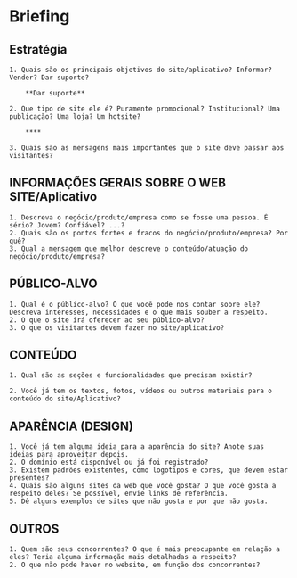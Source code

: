# Briefing

## Estratégia

    1. Quais são os principais objetivos do site/aplicativo? Informar? Vender? Dar suporte?

        **Dar suporte**
 
    2. Que tipo de site ele é? Puramente promocional? Institucional? Uma publicação? Uma loja? Um hotsite?

        ****
 
    3. Quais são as mensagens mais importantes que o site deve passar aos visitantes? 
 
## INFORMAÇÕES GERAIS SOBRE O WEB SITE/Aplicativo 

    1. Descreva o negócio/produto/empresa como se fosse uma pessoa. É sério? Jovem? Confiável? ...?
    2. Quais são os pontos fortes e fracos do negócio/produto/empresa? Por quê?
    3. Qual a mensagem que melhor descreve o conteúdo/atuação do negócio/produto/empresa? 
 
## PÚBLICO-ALVO

    1. Qual é o público-alvo? O que você pode nos contar sobre ele? Descreva interesses, necessidades e o que mais souber a respeito.
    2. O que o site irá oferecer ao seu público-alvo?
    3. O que os visitantes devem fazer no site/aplicativo?

## CONTEÚDO 
    1. Qual são as seções e funcionalidades que precisam existir? 
    
    2. Você já tem os textos, fotos, vídeos ou outros materiais para o conteúdo do site/Aplicativo? 
 
## APARÊNCIA (DESIGN)

    1. Você já tem alguma ideia para a aparência do site? Anote suas ideias para aproveitar depois. 
    2. O domínio está disponível ou já foi registrado? 
    3. Existem padrões existentes, como logotipos e cores, que devem estar presentes? 
    4. Quais são alguns sites da web que você gosta? O que você gosta a respeito deles? Se possível, envie links de referência. 
    5. Dê alguns exemplos de sites que não gosta e por que não gosta. 
 
## OUTROS

    1. Quem são seus concorrentes? O que é mais preocupante em relação a eles? Teria alguma informação mais detalhadas a respeito?
    2. O que não pode haver no website, em função dos concorrentes?